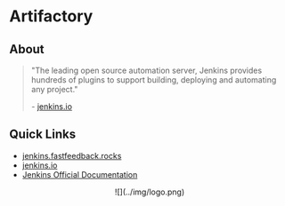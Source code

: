 # Artifactory

## About
> "The leading open source automation server, Jenkins provides hundreds of plugins to support building, deploying and automating any project."
>
> \- [jenkins.io](https://jenkins.io/)

## Quick Links
 - [jenkins.fastfeedback.rocks](http://jenkins.fastfeedback.rocks)
 - [jenkins.io](https://jenkins.io/)
 - [Jenkins Official Documentation](https://jenkins.io/doc)

<center id="footer">
  ![](../img/logo.png)
</center>
